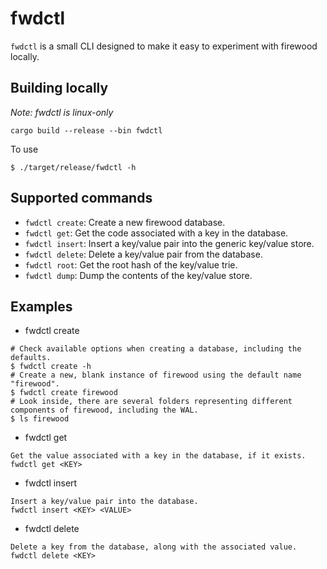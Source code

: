 # fwdctl

`fwdctl` is a small CLI designed to make it easy to experiment with firewood locally. 

## Building locally
*Note: fwdctl is linux-only*
```
cargo build --release --bin fwdctl
```
To use
```
$ ./target/release/fwdctl -h
```

## Supported commands
* `fwdctl create`: Create a new firewood database.
* `fwdctl get`: Get the code associated with a key in the database.
* `fwdctl insert`: Insert a key/value pair into the generic key/value store.
* `fwdctl delete`: Delete a key/value pair from the database. 
* `fwdctl root`: Get the root hash of the key/value trie.
* `fwdctl dump`: Dump the contents of the key/value store.

## Examples
* fwdctl create
```
# Check available options when creating a database, including the defaults.
$ fwdctl create -h
# Create a new, blank instance of firewood using the default name "firewood".
$ fwdctl create firewood
# Look inside, there are several folders representing different components of firewood, including the WAL.
$ ls firewood
```
* fwdctl get <KEY>
```
Get the value associated with a key in the database, if it exists.
fwdctl get <KEY>
```
* fwdctl insert <KEY> <VALUE>
```
Insert a key/value pair into the database.
fwdctl insert <KEY> <VALUE>
```
* fwdctl delete <KEY>
```
Delete a key from the database, along with the associated value.
fwdctl delete <KEY>
```

